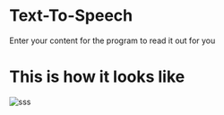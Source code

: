 # Text-To-Speech
Enter your content for the program to read it out for you 

# This is how it looks like 
![sss](https://user-images.githubusercontent.com/100248770/162264166-6ba0fec1-16d3-4ce5-b085-c96dbcd6f47e.PNG)

